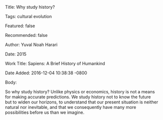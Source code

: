 Title:  Why study history?

Tags:   cultural evolution

Featured: false

Recommended: false

Author: Yuval Noah Harari

Date:   2015

Work Title: Sapiens: A Brief History of Humankind

Date Added: 2016-12-04 10:38:38 -0800

Body: 

So why study history? Unlike physics or economics, history is not a means for making accurate predictions. We study history not to know the future but to widen our horizons, to understand that our present situation is neither natural nor inevitable, and that we consequently have many more possibilities before us than we imagine.

